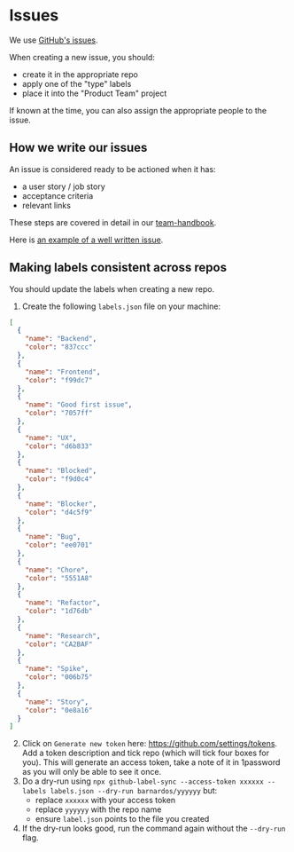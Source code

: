 # Issues

We use [GitHub's issues](https://guides.github.com/features/issues/).

When creating a new issue, you should:

* create it in the appropriate repo
* apply one of the "type" labels
* place it into the "Product Team" project

If known at the time, you can also assign the appropriate people to the issue.

## How we write our issues

An issue is considered ready to be actioned when it has:

* a user story / job story
* acceptance criteria
* relevant links

These steps are covered in detail in our [team-handbook](https://barnardos.github.io/team-handbook/trello-cards).

Here is [an example of a well written issue](https://github.com/barnardos/design-system/issues/118).

## Making labels consistent across repos

You should update the labels when creating a new repo.

1.  Create the following `labels.json` file on your machine:

```json
[
  {
    "name": "Backend",
    "color": "837ccc"
  },
  {
    "name": "Frontend",
    "color": "f99dc7"
  },
  {
    "name": "Good first issue",
    "color": "7057ff"
  },
  {
    "name": "UX",
    "color": "d6b833"
  },
  {
    "name": "Blocked",
    "color": "f9d0c4"
  },
  {
    "name": "Blocker",
    "color": "d4c5f9"
  },
  {
    "name": "Bug",
    "color": "ee0701"
  },
  {
    "name": "Chore",
    "color": "5551A8"
  },
  {
    "name": "Refactor",
    "color": "1d76db"
  },
  {
    "name": "Research",
    "color": "CA2BAF"
  },
  {
    "name": "Spike",
    "color": "006b75"
  },
  {
    "name": "Story",
    "color": "0e8a16"
  }
]

```

2.  Click on `Generate new token` here: https://github.com/settings/tokens. Add a token description and tick repo (which will tick four boxes for you). This will generate an access token, take a note of it in 1password as you will only be able to see it once.
3.  Do a dry-run using `npx github-label-sync --access-token xxxxxx --labels labels.json --dry-run barnardos/yyyyyy` but:
    * replace `xxxxxx` with your access token
    * replace `yyyyyy` with the repo name
    * ensure `label.json` points to the file you created
4.  If the dry-run looks good, run the command again without the `--dry-run` flag.
